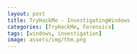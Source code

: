 ```yaml
---
layout: post
title: TryHackMe - InvestigatingWindows
categories: [TryHackMe, Forensics]
tags: [windows, investigation]
image: assets/img/thm.png
---
```

